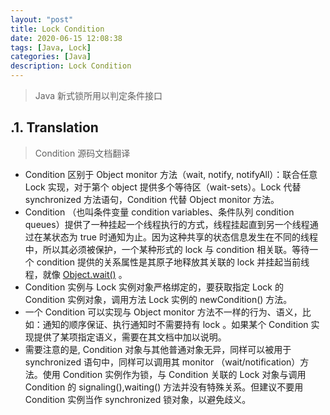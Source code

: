 ```yaml
---
layout: "post"
title: Lock Condition
date: 2020-06-15 12:08:38
tags: [Java, Lock] 
categories: [Java]
description: Lock Condition
---
```


> Java 新式锁所用以判定条件接口<!--more-->

## .1. Translation

> Condition 源码文档翻译

- Condition 区别于 Object monitor 方法（wait, notify, notifyAll）：联合任意 Lock 实现，对于第个 object 提供多个等待区（wait-sets）。Lock 代替 synchronized 方法语句，Condition 代替 Object monitor 方法。
- Condition （也叫条件变量 condition variables、条件队列 condition queues）提供了一种挂起一个线程执行的方式，线程挂起直到另一个线程通过在某状态为 true 时通知为止。因为这种共享的状态信息发生在不同的线程中，所以其必须被保护，一个某种形式的 lock 与 condition 相关联。等待一个 condition 提供的关系属性是其原子地释放其关联的 lock 并挂起当前线程，就像 [Object.wait()](./Thread.md#wait()) 。
- Condition 实例与 Lock 实例对象严格绑定的，要获取指定 Lock 的 Condition 实例对象，调用方法 Lock 实例的 newCondition() 方法。
- 一个 Condition 可以实现与 Object monitor 方法不一样的行为、语义，比如：通知的顺序保证、执行通知时不需要持有 lock 。如果某个 Condition 实现提供了某项指定语义，需要在其文档中加以说明。
- 需要注意的是, Condition 对象与其他普通对象无异，同样可以被用于 synchronized 语句中，同样可以调用其 monitor （wait/notification）方法。使用 Condition 实例作为锁，与 Condition 关联的 Lock 对象与调用 Condition 的 signaling(),waiting() 方法并没有特殊关系。但建议不要用 Condition 实例当作 synchronized 锁对象，以避免歧义。
